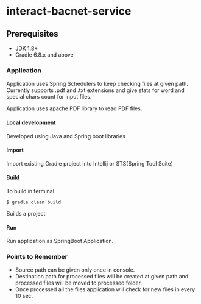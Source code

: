# interact-bacnet-service

## Prerequisites

* JDK 1.8+
* Gradle 6.8.x and above

### Application

Application uses Spring Schedulers to keep checking files at given path.
Currently supports .pdf and .txt extensions and give stats for word and special chars count for input files.

Application uses apache PDF library to read PDF files.

#### Local development
Developed using Java and Spring boot libraries

#### Import
Import existing Gradle project into Intellij or STS(Spring Tool Suite)

#### Build
To build in terminal
```shell script
$ gradle clean build 
``` 
Builds a project

#### Run
Run application as SpringBoot Application.

### Points to Remember
* Source path can be given only once in console.
* Destination path for processed files will be created at given path and processed files will be moved to processed folder.
* Once processed all the files application will check for new files in every 10 sec.